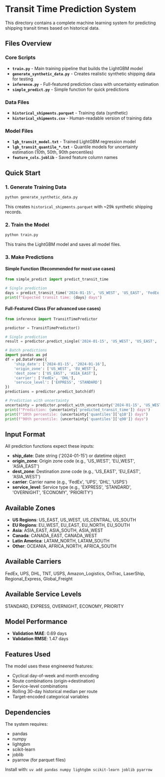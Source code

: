 # Transit Time Prediction System

This directory contains a complete machine learning system for predicting shipping transit times based on historical data.

## Files Overview

### Core Scripts
- **`train.py`** - Main training pipeline that builds the LightGBM model
- **`generate_synthetic_data.py`** - Creates realistic synthetic shipping data for testing
- **`inference.py`** - Full-featured prediction class with uncertainty estimation
- **`simple_predict.py`** - Simple function for quick predictions

### Data Files
- **`historical_shipments.parquet`** - Training data (synthetic)
- **`historical_shipments.csv`** - Human-readable version of training data

### Model Files
- **`lgb_transit_model.txt`** - Trained LightGBM regression model
- **`lgb_transit_quantile_*.txt`** - Quantile models for uncertainty estimation (10th, 50th, 90th percentiles)
- **`feature_cols.joblib`** - Saved feature column names

## Quick Start

### 1. Generate Training Data
```bash
python generate_synthetic_data.py
```
This creates `historical_shipments.parquet` with ~29k synthetic shipping records.

### 2. Train the Model
```bash
python train.py
```
This trains the LightGBM model and saves all model files.

### 3. Make Predictions

#### Simple Function (Recommended for most use cases)
```python
from simple_predict import predict_transit_time

# Single prediction
days = predict_transit_time('2024-01-15', 'US_WEST', 'US_EAST', 'FedEx', 'EXPRESS')
print(f"Expected transit time: {days} days")
```

#### Full-Featured Class (For advanced use cases)
```python
from inference import TransitTimePredictor

predictor = TransitTimePredictor()

# Single prediction
result = predictor.predict_single('2024-01-15', 'US_WEST', 'US_EAST', 'FedEx', 'EXPRESS')

# Batch predictions
import pandas as pd
df = pd.DataFrame({
    'ship_date': ['2024-01-15', '2024-01-16'],
    'origin_zone': ['US_WEST', 'EU_WEST'],
    'dest_zone': ['US_EAST', 'ASIA_EAST'],
    'carrier': ['FedEx', 'DHL'],
    'service_level': ['EXPRESS', 'STANDARD']
})
predictions = predictor.predict_batch(df)

# Prediction with uncertainty
uncertainty = predictor.predict_with_uncertainty('2024-01-15', 'US_WEST', 'ASIA_EAST', 'DHL', 'STANDARD')
print(f"Prediction: {uncertainty['predicted_transit_time']} days")
print(f"10th percentile: {uncertainty['quantiles']['q10']} days")
print(f"90th percentile: {uncertainty['quantiles']['q90']} days")
```

## Input Format

All prediction functions expect these inputs:
- **ship_date**: Date string ('2024-01-15') or datetime object
- **origin_zone**: Origin zone code (e.g., 'US_WEST', 'EU_WEST', 'ASIA_EAST')
- **dest_zone**: Destination zone code (e.g., 'US_EAST', 'EU_EAST', 'ASIA_WEST')
- **carrier**: Carrier name (e.g., 'FedEx', 'UPS', 'DHL', 'USPS')
- **service_level**: Service type (e.g., 'EXPRESS', 'STANDARD', 'OVERNIGHT', 'ECONOMY', 'PRIORITY')

## Available Zones
- **US Regions**: US_EAST, US_WEST, US_CENTRAL, US_SOUTH
- **EU Regions**: EU_WEST, EU_EAST, EU_NORTH, EU_SOUTH
- **Asia**: ASIA_EAST, ASIA_SOUTH, ASIA_WEST
- **Canada**: CANADA_EAST, CANADA_WEST
- **Latin America**: LATAM_NORTH, LATAM_SOUTH
- **Other**: OCEANIA, AFRICA_NORTH, AFRICA_SOUTH

## Available Carriers
FedEx, UPS, DHL, TNT, USPS, Amazon_Logistics, OnTrac, LaserShip, Regional_Express, Global_Freight

## Available Service Levels
STANDARD, EXPRESS, OVERNIGHT, ECONOMY, PRIORITY

## Model Performance
- **Validation MAE**: 0.69 days
- **Validation RMSE**: 1.47 days

## Features Used
The model uses these engineered features:
- Cyclical day-of-week and month encoding
- Route combinations (origin->destination)
- Service-level combinations
- Rolling 30-day historical median per route
- Target-encoded categorical variables

## Dependencies
The system requires:
- pandas
- numpy
- lightgbm
- scikit-learn
- joblib
- pyarrow (for parquet files)

Install with: `uv add pandas numpy lightgbm scikit-learn joblib pyarrow`